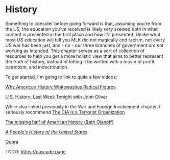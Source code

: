 # History

Something to consider before going forward is that, assuming you're from the US, the education you've received is likely *very* skewed both in what content is presented in the first place and how it's presented. Unlike what most US education will tell you MLK did not magically end racism, not every US war has been just, and - no - our three branches of government *are not* working as intended. This chapter serves as a sort of collection of resources to help you get a more holistic view that aims to better represent the *truth* of history, instead of letting it be written with a movie of profit, patriotism, and indoctrination.

To get started, I'm going to link to quite a few videos:

[Why American History Whitewashes Radical Figures](https://www.youtube.com/watch?v=NS29ppULSZE)

[U.S. History: Last Week Tonight with John Oliver](https://www.youtube.com/watch?v=hsxukOPEdgg)

While also linked previously in the War and Foreign Involvement chapter, I seriously recommend [The CIA is a Terrorist Organization](https://www.youtube.com/watch?v=_2khAmMTAjI)

[The missing half of American history (Beth Olanoff)](https://whyy.org/articles/the-missing-half-of-american-history/)

[*A People's History of the United States*](https://en.wikipedia.org/wiki/A_People's_History_of_the_United_States)

[Quora](https://www.quora.com/Are-there-any-events-that-were-left-out-of-our-US-history-books-If-so-what-events)



TODO: https://cascade.page
